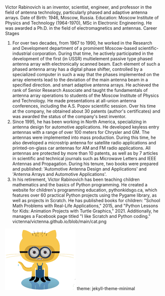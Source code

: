 Victor Rabinovich is an inventor, scientist, engineer, and professor in the field of antenna technology, particularly phased and adaptive antenna arrays. 
Date of Birth: 
1946, Moscow, Russia.
Education: 
Moscow Institute of Physics and Technology (1964-1970), MSc in Electronic Engineering. He was awarded a Ph.D. in the field of electromagnetics and antennas. 
Career Stages
1.	For over two decades, from 1967 to 1990, he worked in the Research and Development department of a prominent Moscow-based scientific-industrial corporation. During that time, he actively participated in the development of the first (in USSR) multielement passive type phased antenna array with electronically scanned beam. Each element of such a phased antenna array has a digital phase shifter, controlled by a specialized computer in such a way that the phases implemented on the array elements lead to the deviation of the main antenna beam in a specified direction.  and smart adaptive antenna arrays. He achieved the rank of Senior Research Associate and taught the fundamentals of antenna array operations to students of the Moscow Institute of Physics and Technology. He made presentations at all-union antenna conferences, including the A.S. Popov scientific session. Over his time at the company, he obtained about 30 patents (author's certificates) and was awarded the status of the company's best inventor.
2.	Since 1995, he has been working in North America, specializing in antenna design for automotive applications. He developed keyless entry antennas with a range of over 100 meters for Chrysler and GM. The antennas were implemented into mass production. During this time, he also developed a microstrip antenna for satellite radio applications and printed-on-glass car antennas for AM and FM radio applications. All antennas are protected by more than 10 patents, as well as by 7 articles in scientific and technical journals such as Microwave Letters and IEEE Antennas and Propagation. During his tenure, two books were prepared and published: 'Automotive Antenna Design and Applications' and 'Antenna Arrays and Automotive Applications'.
3.	In his retirement, Victor Rabinovich has been teaching children mathematics and the basics of Python programming. He created a website for children's programming education, pythonkidsgo.ca, which features over 60 practical Python projects using the Pygame library, as well as projects in Scratch. He has published books for children: "School Math Problems with Real-Life Applications," 2015, and "Python Lessons for Kids: Animation Projects with Turtle Graphics," 2021. Additionally, he manages a Facebook page titled "I like Scratch and Python coding."
   victenna/victenna.github.io/blob/main/cat.png

  ![Alt text for the image](https://github.com/victenna/victenna.github.io/blob/main/cat.png)
  theme: jekyll-theme-minimal
